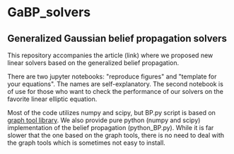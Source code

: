 # GaBP_solvers
## Generalized Gaussian belief propagation solvers

This repository accompanies the article (link) where we proposed new linear solvers based on the generalized belief propagation.

There are two jupyter notebooks: "reproduce figures" and "template for your equations". The names are self-explanatory. The second notebook is of use for those who want to check the performance of our solvers on the favorite linear elliptic equation.

Most of the code utilizes numpy and scipy, but BP.py script is based on [graph tool library](https://graph-tool.skewed.de). We also provide pure python (numpy and scipy) implementation of the belief propagation (python_BP.py). While it is far slower that the one based on the graph tools, there is no need to deal with the graph tools which is sometimes not easy to install.
